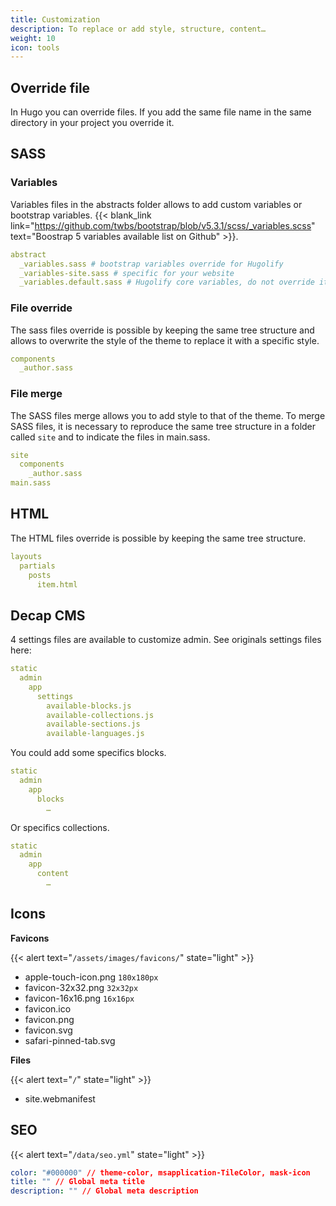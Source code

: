 ```yaml
---
title: Customization
description: To replace or add style, structure, content…
weight: 10
icon: tools
---
```


## Override file

In Hugo you can override files. If you add the same file name in the same directory in your project you override it.

## SASS

### Variables

Variables files in the abstracts folder allows to add custom variables or bootstrap variables. {{< blank_link link="https://github.com/twbs/bootstrap/blob/v5.3.1/scss/_variables.scss" text="Boostrap 5 variables available list on Github" >}}.

```yml
abstract
  _variables.sass # bootstrap variables override for Hugolify
  _variables-site.sass # specific for your website
  _variables.default.sass # Hugolify core variables, do not override it
```

### File override

The sass files override is possible by keeping the same tree structure and allows to overwrite the style of the theme to replace it with a specific style.

```yml
components
  _author.sass
```

### File merge

The SASS files merge allows you to add style to that of the theme. To merge SASS files, it is necessary to reproduce the same tree structure in a folder called `site` and to indicate the files in main.sass.

```yml
site
  components
    _author.sass
main.sass
```

## HTML

The HTML files override is possible by keeping the same tree structure.

```yml
layouts
  partials
    posts
      item.html
```

## Decap CMS

4 settings files are available to customize admin. See originals settings files here:

```yml
static
  admin
    app
      settings
        available-blocks.js
        available-collections.js
        available-sections.js
        available-languages.js
```

You could add some specifics blocks.

```yml
static
  admin
    app
      blocks
        …
```

Or specifics collections.

```yml
static
  admin
    app
      content
        …
```


## Icons

**Favicons**

{{< alert text="`/assets/images/favicons/`" state="light" >}}

- apple-touch-icon.png `180x180px`
- favicon-32x32.png `32x32px`
- favicon-16x16.png `16x16px`
- favicon.ico
- favicon.png
- favicon.svg
- safari-pinned-tab.svg

**Files**

{{< alert text="`/`" state="light" >}}

- site.webmanifest
  
## SEO

{{< alert text="`/data/seo.yml`" state="light" >}}

```yml
color: "#000000" // theme-color, msapplication-TileColor, mask-icon
title: "" // Global meta title
description: "" // Global meta description
```
